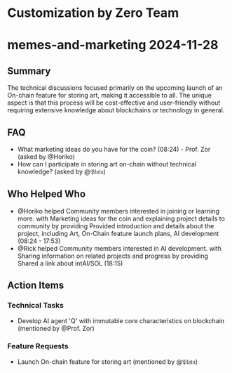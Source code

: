 # Customization by Zero Team

# memes-and-marketing 2024-11-28

## Summary
The technical discussions focused primarily on the upcoming launch of an On-chain feature for storing art, making it accessible to all. The unique aspect is that this process will be cost-effective and user-friendly without requiring extensive knowledge about blockchains or technology in general.

## FAQ
- What marketing ideas do you have for the coin? (08:24) - Prof. Zor (asked by @Horiko)
- How can I participate in storing art on-chain without technical knowledge? (asked by @𝔓𝔩𝔞𝔱𝔞)

## Who Helped Who
- @Horiko helped Community members interested in joining or learning more. with Marketing ideas for the coin and explaining project details to community by providing Provided introduction and details about the project, including Art, On-Chain feature launch plans, AI development (08:24 - 17:53)
- @Rick helped Community members interested in AI development. with Sharing information on related projects and progress by providing Shared a link about intAI/SOL (18:15)

## Action Items

### Technical Tasks
- Develop AI agent 'Q' with immutable core characteristics on blockchain (mentioned by @Prof. Zor)

### Feature Requests
- Launch On-chain feature for storing art (mentioned by @𝔓𝔩𝔞𝔱𝔞)